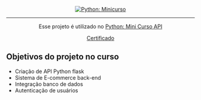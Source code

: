 <p align="center">
  <a href=https://www.rocketseat.com.br>
    <img src="https://github.com/robsondejesus1996/Python-E-Commerce-API/assets/31260719/81b892ad-ed11-4ff0-9edd-1d1662f5c8ef" alt="Python: Minicurso ">

  </a>
</p>

<hr>

<p align="center">Esse projeto é utilizado no <a href="https://www.rocketseat.com.br/">Python: Mini Curso API</a> </p>
<p align="center"><a href="https://app.rocketseat.com.br/certificates/3fa4f67e-4010-4f85-b102-c32feeffe9d7">Certificado</a> </p>

## Objetivos do projeto no curso
* Criação de API Python flask 
* Sistema de E-commerce back-end 
* Integração banco de dados 
* Autenticação de usuários